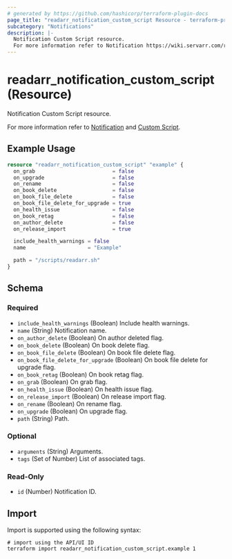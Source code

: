 ```yaml
---
# generated by https://github.com/hashicorp/terraform-plugin-docs
page_title: "readarr_notification_custom_script Resource - terraform-provider-readarr"
subcategory: "Notifications"
description: |-
  Notification Custom Script resource.
  For more information refer to Notification https://wiki.servarr.com/readarr/settings#connect and Custom Script https://wiki.servarr.com/readarr/supported#customscript.
---
```


# readarr_notification_custom_script (Resource)

<!-- subcategory:Notifications -->Notification Custom Script resource.
For more information refer to [Notification](https://wiki.servarr.com/readarr/settings#connect) and [Custom Script](https://wiki.servarr.com/readarr/supported#customscript).

## Example Usage

```terraform
resource "readarr_notification_custom_script" "example" {
  on_grab                         = false
  on_upgrade                      = false
  on_rename                       = false
  on_book_delete                  = false
  on_book_file_delete             = false
  on_book_file_delete_for_upgrade = true
  on_health_issue                 = false
  on_book_retag                   = false
  on_author_delete                = false
  on_release_import               = true

  include_health_warnings = false
  name                    = "Example"

  path = "/scripts/readarr.sh"
}
```

<!-- schema generated by tfplugindocs -->
## Schema

### Required

- `include_health_warnings` (Boolean) Include health warnings.
- `name` (String) Notification name.
- `on_author_delete` (Boolean) On author deleted flag.
- `on_book_delete` (Boolean) On book delete flag.
- `on_book_file_delete` (Boolean) On book file delete flag.
- `on_book_file_delete_for_upgrade` (Boolean) On book file delete for upgrade flag.
- `on_book_retag` (Boolean) On book retag flag.
- `on_grab` (Boolean) On grab flag.
- `on_health_issue` (Boolean) On health issue flag.
- `on_release_import` (Boolean) On release import flag.
- `on_rename` (Boolean) On rename flag.
- `on_upgrade` (Boolean) On upgrade flag.
- `path` (String) Path.

### Optional

- `arguments` (String) Arguments.
- `tags` (Set of Number) List of associated tags.

### Read-Only

- `id` (Number) Notification ID.

## Import

Import is supported using the following syntax:

```shell
# import using the API/UI ID
terraform import readarr_notification_custom_script.example 1
```
